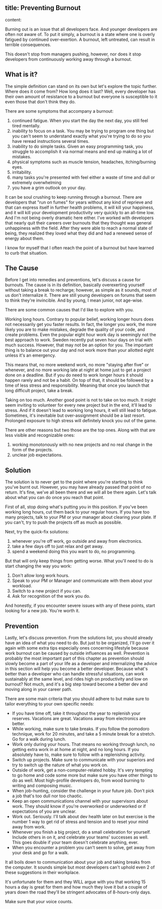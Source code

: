 title: Preventing Burnout
---
content:

Burning out is an issue that all developers face. And younger developers are often not aware of. To put it simply, a burnout is a state where one is overly fatigued by continued over-exertion. A burnout, left untreated, can result in terrible consequences.

This doesn't stop from managers pushing, however, nor does it stop developers from continuously working away through a burnout.

## What is it?

The simple definition can stand on its own but let's explore the topic further. Where does it come from? How long does it last? Well, every developer has their own amount of resistance to a burnout but everyone is susceptible to it even those that don't think they do.

There are some symptoms that accompany a burnout:

1. continued fatigue. When you start the day the next day, you still feel tired mentally.
2. inability to focus on a task. You may be trying to program one thing but you can't seem to understand exactly what you're trying to do so you have reread instructions several times.
3. inability to do simple tasks. Given an easy programming task, you struggle to accomplish it via normal means and end up making a lot of mistakes.
4. physical symptoms such as muscle tension, headaches, itching/burning eyes.
5. irritability.
6. many tasks you're presented with feel either a waste of time and dull or extremely overwhelming
7. you have a grim outlook on your day.

It can be soul crushing to keep running through a burnout. There are developers that "run on fumes" for years without any kind of reprieve and that can express itself in further health problems, it will kill your happiness, and it will kill your development productivity very quickly to an all-time low. And I'm not being overly dramatic here either. I've worked with developers that nearly quit their careers over burnouts that they thought was general unhappiness with the field. After they were able to reach a normal state of being, they realized they loved what they did and had a renewed sense of energy about them.

I know for myself that I often reach the point of a burnout but have learned to curb that situation.

## The Cause

Before I get into remedies and preventions, let's discuss a cause for burnouts. The cause is in its definition, basically overexerting yourself without taking a break to recharge; however, as simple as it sounds, most of us don't internalize it. There are still young developers on forums that seem to think they're invincible. And by young, I mean junior, not age-wise.

There are some common causes that I'd like to explore with you.

Working long hours. Contrary to popular belief, working longer hours does not necessarily get you faster results. In fact, the longer you work, the more likely you are to make mistakes, degrade the quality of your code, and create problems. Even the popular eight hour work day is seemingly not the best approach to work. Sweden recently put seven hour days on trial with much success. However, that may not be an option for you. The important thing is to balance out your day and not work more than your allotted eight unless it's an emergency.

This means that, no more weekend work, no more "staying after five" or whenever, and no more working late at night at home just to get a project done on a deadline. But if you do need to work longer hours it should happen rarely and not be a habit. On top of that, it should be followed by a time of less stress and responsibility. Meaning that once you launch that long difficult project, take a break.

Taking on too much. Another good point is not to take on too much. It might seem inviting to volunteer for every new project but in the end, it'll lead to stress. And if it doesn't lead to working long hours, it will still lead to fatigue. Sometimes, it's inevitable but over-assignment should be a last resort. Prolonged exposure to high stress will definitely knock you out of the game.

There are other reasons but two those are the top ones. Along with that are less visible and recognizable ones:

1. working monotonously with no new projects and no real change in the form of the projects.
2. unclear job expectations.

## Solution

The solution is to never get to the point where you're starting to think you've burnt out. However, you may have already passed that point of no return. It's fine, we've all been there and we will all be there again. Let's talk about what you can do once you reach that point.

First of all, stop doing what's putting you in this position. If you've been working long hours, cut them back to your regular hours. If you have too many projects, talk to your PM or your manager about clearing your plate. If you can't, try to push the projects off as much as possible.

Next, try the quick-fix solutions:

1. whenever you're off work, go outside and away from electronics.
2. take a few days off to just relax and get away.
3. spend a weekend doing this you want to do, no programming.

But that will only keep things from getting worse. What you'll need to do is start changing the way you work:

1. Don't allow long work hours.
2. Speak to your PM or Manager and communicate with them about your workload.
3. Switch to a new project if you can.
4. Ask for recognition of the work you do.

And honestly, if you encounter severe issues with any of these points, start looking for a new job. You're worth it.

## Prevention

Lastly, let's discuss prevention. From the solutions list, you should already have an idea of what you need to do. But just to be organized, I'll go over it again with some extra tips especially ones concerning lifestyle because work burnout can be caused by outside influences as well. Prevention is probably the most important part of this chapter as prevention should slowly become a part of your life as a developer and internalizing the advice in this section will help you become a better developer. Because what's better than a developer who can handle stressful situations, can work sustainably at the same level, and rides high on productivity and low on burnout? Not much, and it's a big step toward become a better dev and moving along in your career path.

There are some main criteria that you should adhere to but make sure to tailor everything to your own specific needs:

- If you have time off, take it throughout the year to replenish your reserves. Vacations are great. Vacations away from electronics are better.
- While working, make sure to take breaks. If you follow the pomodoro technique, work for 20 minutes, and take a 5 minute break for a stretch. Go for a walk during lunch.
- Work only during your hours. That means no working through lunch, no getting extra work in at home at night, and no long hours. If you absolutely have to, make sure to follow with a replenishing activity.
- Switch up projects. Make sure to communicate with your superiors and try to switch up the nature of what you work on.
- Outside of work, get a non-computer-related hobby. It's very tempting to go home and code some more but make sure you have other things to do as well. Most high-profile developers do, from wood burning to writing and composing music.
- When job-hunting, consider the challenge in your future job. Don't pick a job that's too dull nor too chaotic.
- Keep an open communications channel with your supervisors about work. They should know if you're overworked or underworked or if expectations of you are unclear.
- Work out. Seriously. I'll talk about dev health later on but exercise is the number 1 way to get rid of stress and tension and to reset your mind away from work.
- Whenever you finish a big project, do a small celebration for yourself. Include others in on it, and celebrate your teams' successes as well. This goes double if your team doesn't celebrate anything, ever.
- When you encounter a problem you can't seem to solve, get away from your desk and go for a walk.

It all boils down to communication about your job and taking breaks from the computer. It sounds simple but most developers can't uphold even 2 of these suggestions in their workplace.

It's unfortunate for them and they WILL argue with you that working 15 hours a day is great for them and how much they love it but a couple of years down the road they'll be stringent advocates of 8-hours-only days.

Make sure that your voice counts.
